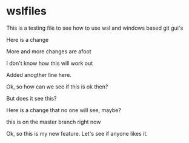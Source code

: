 # wslfiles
This is a testing file to see how to use wsl and windows based git gui's

Here is a change

More and more changes are afoot

I don't know how this will work out

Added anogther line here.

Ok, so how can we see if this is ok then?


But does it see this?

Here is a change that no one will see, maybe?

this is on the master branch right now

Ok, so this is my new feature. Let's see if anyone likes it.